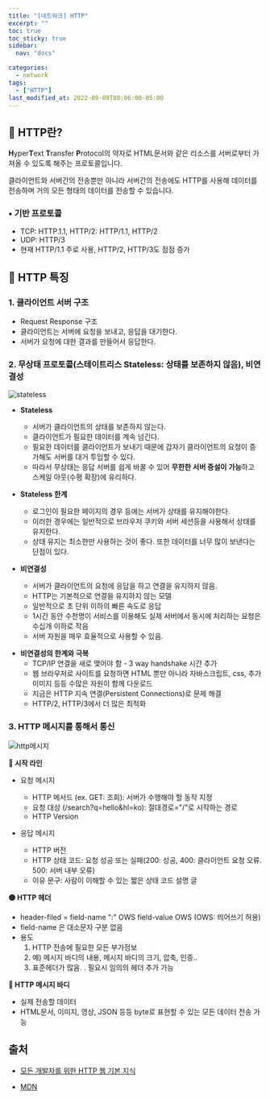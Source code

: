 ```yaml
---
title: "[네트워크] HTTP"
excerpt: ""
toc: true
toc_sticky: true
sidebar:
  nav: "docs"

categories:
  - network
tags:
  - ["HTTP"]
last_modified_at: 2022-09-09T08:06:00-05:00
---
```


## 📄 HTTP란?

**H**yper**T**ext **T**ransfer **P**rotocol의 약자로 HTML문서와 같은 리소스를 서버로부터 가져올 수 있도록 해주는 프로토콜입니다.

클라이언트와 서버간의 전송뿐만 아니라 서버간의 전송에도 HTTP를 사용해 데이터를 전송하며 거의 모든 형태의 데이터를 전송할 수 있습니다.

<h3>▪ 기반 프로토콜</h3>

- TCP: HTTP.1.1, HTTP/2: HTTP/1.1, HTTP/2
- UDP: HTTP/3
- 현재 HTTP/1.1 주로 사용, HTTP/2, HTTP/3도 점점 증가

## 📄 HTTP 특징

<h3>1. 클라이언트 서버 구조</h3>

- Request Response 구조
- 클라이언트는 서버에 요청을 보내고, 응답을 대기한다.
- 서버가 요청에 대한 결과를 만들어서 응답한다.

<h3>2. 무상태 프로토콜(스테이트리스 Stateless: 상태를 보존하지 않음), 비연결성</h3>

![stateless](https://user-images.githubusercontent.com/56298540/189301497-bdf896f1-de7b-4502-b46f-aacacc99979b.PNG)

- **Stateless**

  - 서버가 클라이언트의 상태를 보존하지 않는다.
  - 클라이언트가 필요한 데이터를 계속 넘긴다.
  - 필요한 데이터를 클라이언트가 보내기 때문에 갑자기 클라이언트의 요청이 증가해도 서버를 대거 투입할 수 있다.
  - 따라서 무상태는 응답 서버를 쉽게 바꿀 수 있어 **무한한 서버 증설이 가능**하고 스케일 아웃(수평 확장)에 유리하다.

- **Stateless 한계**

  - 로그인이 필요한 페이지의 경우 등에는 서버가 상태를 유지해야한다.
  - 이러한 경우에는 일반적으로 브라우저 쿠키와 서버 세션등을 사용해서 상태를 유지한다.
  - 상태 유지는 최소한만 사용하는 것이 좋다. 또한 데이터를 너무 많이 보낸다는 단점이 있다.

- **비연결성**
  - 서버가 클라이언트의 요청에 응답을 하고 연결을 유지하지 않음.
  - HTTP는 기본적으로 연결을 유지하지 않는 모델
  - 일반적으로 초 단위 이하의 빠른 속도로 응답
  - 1시간 동안 수천명이 서비스를 이용해도 실제 서버에서 동시에 처리하는 요청은 수십개 이하로 작음
  - 서버 자원을 매우 효율적으로 사용할 수 있음.

* **비연결성의 한계와 극복**
  - TCP/IP 연결을 새로 맺어야 함 - 3 way handshake 시간 추가
  - 웹 브라우저로 사이트를 요청하면 HTML 뿐만 아니라 자바스크립트, css, 추가 이미지 등등 수많은 자원이 함께 다운로드
  - 지금은 HTTP 지속 연결(Persistent Connections)로 문제 해결
  - HTTP/2, HTTP/3에서 더 많은 최적화

<h3>3. HTTP 메시지를 통해서 통신</h3>

![http메시지](https://user-images.githubusercontent.com/56298540/189301777-b67646c2-62f3-4cae-b4a6-6465c34e3d46.PNG)

**🔴 시작 라인**<br>

- 요청 메시지

  - HTTP 메서드 (ex. GET: 조회): 서버가 수행해야 할 동작 지정
  - 요청 대상 (/search?q=hello&hl=ko): 절대경로="/"로 시작하는 경로
  - HTTP Version

- 응답 메시지
  - HTTP 버전
  - HTTP 상태 코드: 요청 성공 또는 실패(200: 성공, 400: 클라이언트 요청 오류. 500: 서버 내부 오류)
  - 이유 문구: 사람이 이해할 수 있는 짧은 상태 코드 설명 글

**🟡 HTTP 헤더**

- header-filed = field-name ":" OWS field-value OWS (OWS: 띄어쓰기 허용)
- field-name 은 대소문자 구분 없음
- 용도
  1. HTTP 전송에 필요한 모든 부가정보
  2. 예) 메시지 바디의 내용, 메시지 바디의 크기, 압축, 인증..
  3. 표준헤더가 많음.
     . 필요시 임의의 헤더 추가 가능

**🔵 HTTP 메시지 바디**

- 실제 전송할 데이터
- HTML문서, 이미지, 영상, JSON 등등 byte로 표현할 수 있는 모든 데이터 전송 가능

## 출처

- [모든 개발자를 위한 HTTP 웹 기본 지식](https://www.inflearn.com/course/http-%EC%9B%B9-%EB%84%A4%ED%8A%B8%EC%9B%8C%ED%81%AC)

* [MDN](https://developer.mozilla.org/ko/docs/Web/HTTP/Overview)

